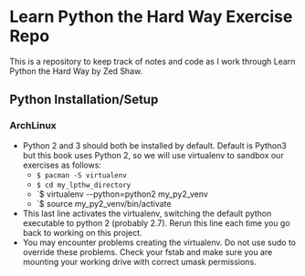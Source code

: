 # Learn Python the Hard Way Exercise Repo

This is a repository to keep track of notes and code as I work
through Learn Python the Hard Way by Zed Shaw.

## Python Installation/Setup
### ArchLinux
* Python 2 and 3 should both be installed by default. Default is Python3
  but this book uses Python 2, so we will use virtualenv to sandbox
  our exercises as follows:
  * `$ pacman -S virtualenv`
  * `$ cd my_lpthw_directory`
  * `$ virtualenv --python=python2 my_py2_venv
  * `$ source my_py2_venv/bin/activate
* This last line activates the virtualenv, switching the default
  python executable to python 2 (probably 2.7). Rerun this line
  each time you go back to working on this project.
* You may encounter problems creating the virtualenv. Do not use
  sudo to override these problems. Check your fstab and make sure you
  are mounting your working drive with correct umask permissions.
